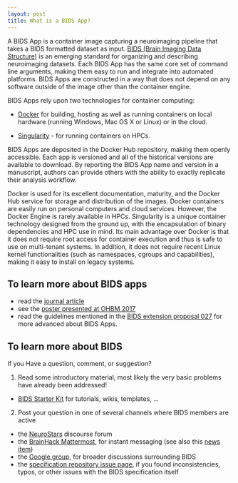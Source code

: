 ```yaml
---
layout: post
title: What is a BIDS App?
---
```


A BIDS App is a container image capturing a neuroimaging pipeline that takes a
BIDS formatted dataset as input.
[BIDS (Brain Imaging Data Structure)](https://bids.neuroimaging.io) is an
emerging standard for organizing and describing neuroimaging datasets. Each BIDS
App has the same core set of command line arguments, making them easy to run and
integrate into automated platforms. BIDS Apps are constructed in a way that does
not depend on any software outside of the image other than the container engine.

BIDS Apps rely upon two technologies for container computing:

- [Docker](https://docker.com) for building, hosting as well as running
  containers on local hardware (running Windows, Mac OS X or Linux) or in the
  cloud.

- [Singularity](https://singularity.lbl.gov/) - for running containers on HPCs.

BIDS Apps are deposited in the Docker Hub repository, making them openly
accessible. Each app is versioned and all of the historical versions are
available to download. By reporting the BIDS App name and version in a
manuscript, authors can provide others with the ability to exactly replicate
their analysis workflow.

Docker is used for its excellent documentation, maturity, and the Docker Hub
service for storage and distribution of the images. Docker containers are easily
run on personal computers and cloud services. However, the Docker Engine is
rarely available in HPCs. Singularity is a unique container technology designed
from the ground up, with the encapsulation of binary dependencies and HPC use in
mind. Its main advantage over Docker is that it does not require root access for
container execution and thus is safe to use on multi-tenant systems. In
addition, it does not require recent Linux kernel functionalities (such as
namespaces, cgroups and capabilities), making it easy to install on legacy
systems.

## To learn more about BIDS apps

- read the [journal article](https://doi.org/10.1371/journal.pcbi.1005209)
- see the
  [poster presented at OHBM 2017](https://doi.org/10.5281/zenodo.6417361)
- read the guidelines mentioned in the
[BIDS extension proposal 027](https://bids.neuroimaging.io/bep027)
  for more advanced about BIDS Apps.

## To learn more about BIDS

If you Have a question, comment, or suggestion?

1. Read some introductory material, most likely the very basic problems have
   already been addressed!

- [BIDS Starter Kit](https://github.com/bids-standard/bids-starter-kit) for
  tutorials, wikis, templates, ...

2. Post your question in one of several channels where BIDS members are active

- the [NeuroStars](https://neurostars.org/tags/bids) discourse forum
- the [BrainHack Mattermost](https://mattermost.brainhack.org), for instant
  messaging (see also this
  [news item](https://bids.neuroimaging.io/2020/06/24/Join-the-BIDS-community-on-the-BrainHack-Mattermost.html))
- the [Google group](https://groups.google.com/forum/#!forum/bids-discussion),
  for broader discussions surrounding BIDS
- the
  [specification repository issue page](https://github.com/bids-standard/bids-specification/issues),
  if you found inconsistencies, typos, or other issues with the BIDS
  specification itself
